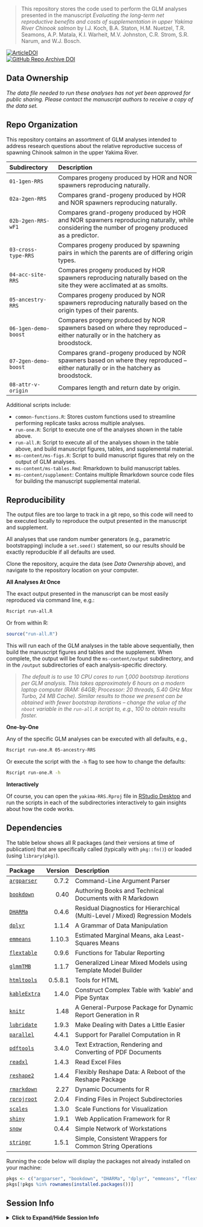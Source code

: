 
> This repository stores the code used to perform the GLM analyses
> presented in the manuscript *Evaluating the long-term net reproductive
> benefits and costs of supplementation in upper Yakima River Chinook
> salmon* by I.J. Koch, B.A. Staton, H.M. Nuetzel, T.R. Seamons, A.P.
> Matala, K.I. Warheit, M.V. Johnston, C.R. Strom, S.R. Narum, and W.J.
> Bosch.

[![ArticleDOI](https://img.shields.io/badge/Article-PLACEHOLDER%20IF%20ACCEPTED-blue?logo=doi&logoColor=f5f5f5)]()  
[![GitHub Repo Archive
DOI](https://img.shields.io/badge/GitHub%20Repo%20Archive-PLACEHOLDER%20WHEN%20MINTED-blue?logo=github)]()

## Data Ownership

*The data file needed to run these analyses has not yet been approved
for public sharing. Please contact the manuscript authors to receive a
copy of the data set.*

## Repo Organization

This repository contains an assortment of GLM analyses intended to
address research questions about the relative reproductive success of
spawning Chinook salmon in the upper Yakima River.

| Subdirectory         | Description                                                                                                                                     |
|:---------------------|:------------------------------------------------------------------------------------------------------------------------------------------------|
| `01-1gen-RRS`        | Compares progeny produced by HOR and NOR spawners reproducing naturally.                                                                        |
| `02a-2gen-RRS`       | Compares grand-progeny produced by HOR and NOR spawners reproducing naturally.                                                                  |
| `02b-2gen-RRS-wF1`   | Compares grand-progeny produced by HOR and NOR spawners reproducing naturally, while considering the number of progeny produced as a predictor. |
| `03-cross-type-RRS`  | Compares progeny produced by spawning pairs in which the parents are of differing origin types.                                                 |
| `04-acc-site-RRS`    | Compares progeny produced by HOR spawners reproducing naturally based on the site they were acclimated at as smolts.                            |
| `05-ancestry-RRS`    | Compares progeny produced by NOR spawners reproducing naturally based on the origin types of their parents.                                     |
| `06-1gen-demo-boost` | Compares progeny produced by NOR spawners based on where they reproduced – either naturally or in the hatchery as broodstock.                   |
| `07-2gen-demo-boost` | Compares grand-progeny produced by NOR spawners based on where they reproduced – either naturally or in the hatchery as broodstock.             |
| `08-attr-v-origin`   | Compares length and return date by origin.                                                                                                      |

Additional scripts include:

- `common-functions.R`: Stores custom functions used to streamline
  performing replicate tasks across multiple analyses.
- `run-one.R`: Script to execute one of the analyses shown in the table
  above.
- `run-all.R`: Script to execute all of the analyses shown in the table
  above, and build manuscript figures, tables, and supplemental
  material.
- `ms-content/ms-figs.R`: Script to build manuscript figures that rely
  on the output of GLM analyses.
- `ms-content/ms-tables.Rmd`: Rmarkdown to build manuscript tables.
- `ms-content/supplement`: Contains multiple Rmarkdown source code files
  for building the manuscript supplemental material.

## Reproducibility

The output files are too large to track in a git repo, so this code will
need to be executed locally to reproduce the output presented in the
manuscript and supplement.

All analyses that use random number generators (e.g., parametric
bootstrapping) include a `set.seed()` statement, so our results should
be exactly reproducible if all defaults are used.

Clone the repository, acquire the data (see *Data Ownership* above), and
navigate to the repository location on your computer.

**All Analyses At Once**

The exact output presented in the manuscript can be most easily
reproduced via command line, e.g.:

``` bash
Rscript run-all.R
```

Or from within R:

``` r
source("run-all.R")
```

This will run each of the GLM analyses in the table above sequentially,
then build the manuscript figures and tables and the supplement. When
complete, the output will be found the `ms-content/output` subdirectory,
and in the `/output` subdirectories of each analysis-specific directory.

> *The default is to use 10 CPU cores to run 1,000 bootstrap iterations
> per GLM analysis. This takes approximately 6 hours on a modern laptop
> computer (RAM: 64GB; Processor: 20 threads, 5.40 GHz Max Turbo, 24 MB
> Cache). Similar results to those we present can be obtained with fewer
> bootstrap iterations – change the value of the `nboot` variable in the
> `run-all.R` script to, e.g., 100 to obtain results faster.*

**One-by-One**

Any of the specific GLM analyses can be executed with all defaults,
e.g.,

``` bash
Rscript run-one.R 05-ancestry-RRS
```

Or execute the script with the `-h` flag to see how to change the
defaults:

``` bash
Rscript run-one.R -h
```

**Interactively**

Of course, you can open the `yakima-RRS.Rproj` file in [RStudio
Desktop](https://posit.co/download/rstudio-desktop/) and run the scripts
in each of the subdirectories interactively to gain insights about how
the code works.

## Dependencies

The table below shows all R packages (and their versions at time of
publication) that are specifically called (typically with `pkg::fn()`)
or loaded (using `library(pkg)`).

| Package                                                       | Version | Description                                                                   |
|:--------------------------------------------------------------|--------:|:------------------------------------------------------------------------------|
| [`argparser`](https://CRAN.R-project.org/package=argparser)   |   0.7.2 | Command-Line Argument Parser                                                  |
| [`bookdown`](https://CRAN.R-project.org/package=bookdown)     |    0.40 | Authoring Books and Technical Documents with R Markdown                       |
| [`DHARMa`](https://CRAN.R-project.org/package=DHARMa)         |   0.4.6 | Residual Diagnostics for Hierarchical (Multi-Level / Mixed) Regression Models |
| [`dplyr`](https://CRAN.R-project.org/package=dplyr)           |   1.1.4 | A Grammar of Data Manipulation                                                |
| [`emmeans`](https://CRAN.R-project.org/package=emmeans)       |  1.10.3 | Estimated Marginal Means, aka Least-Squares Means                             |
| [`flextable`](https://CRAN.R-project.org/package=flextable)   |   0.9.6 | Functions for Tabular Reporting                                               |
| [`glmmTMB`](https://CRAN.R-project.org/package=glmmTMB)       |   1.1.7 | Generalized Linear Mixed Models using Template Model Builder                  |
| [`htmltools`](https://CRAN.R-project.org/package=htmltools)   | 0.5.8.1 | Tools for HTML                                                                |
| [`kableExtra`](https://CRAN.R-project.org/package=kableExtra) |   1.4.0 | Construct Complex Table with ‘kable’ and Pipe Syntax                          |
| [`knitr`](https://CRAN.R-project.org/package=knitr)           |    1.48 | A General-Purpose Package for Dynamic Report Generation in R                  |
| [`lubridate`](https://CRAN.R-project.org/package=lubridate)   |   1.9.3 | Make Dealing with Dates a Little Easier                                       |
| [`parallel`](https://CRAN.R-project.org/package=parallel)     |   4.4.1 | Support for Parallel Computation in R                                         |
| [`pdftools`](https://CRAN.R-project.org/package=pdftools)     |   3.4.0 | Text Extraction, Rendering and Converting of PDF Documents                    |
| [`readxl`](https://CRAN.R-project.org/package=readxl)         |   1.4.3 | Read Excel Files                                                              |
| [`reshape2`](https://CRAN.R-project.org/package=reshape2)     |   1.4.4 | Flexibly Reshape Data: A Reboot of the Reshape Package                        |
| [`rmarkdown`](https://CRAN.R-project.org/package=rmarkdown)   |    2.27 | Dynamic Documents for R                                                       |
| [`rprojroot`](https://CRAN.R-project.org/package=rprojroot)   |   2.0.4 | Finding Files in Project Subdirectories                                       |
| [`scales`](https://CRAN.R-project.org/package=scales)         |   1.3.0 | Scale Functions for Visualization                                             |
| [`shiny`](https://CRAN.R-project.org/package=shiny)           |   1.9.1 | Web Application Framework for R                                               |
| [`snow`](https://CRAN.R-project.org/package=snow)             |   0.4.4 | Simple Network of Workstations                                                |
| [`stringr`](https://CRAN.R-project.org/package=stringr)       |   1.5.1 | Simple, Consistent Wrappers for Common String Operations                      |

Running the code below will display the packages not already installed
on your machine:

``` r
pkgs <- c("argparser", "bookdown", "DHARMa", "dplyr", "emmeans", "flextable", "glmmTMB", "htmltools", "kableExtra", "knitr", "lubridate", "parallel", "pdftools", "readxl", "reshape2", "rmarkdown", "rprojroot", "scales", "shiny", "snow", "stringr")
pkgs[!pkgs %in% rownames(installed.packages())]
```

## Session Info

<details>
<summary>
<b>Click to Expand/Hide Session Info</b>
</summary>

    ## ─ Session info ───────────────────────────────────────────────────────────────
    ##  setting  value
    ##  version  R version 4.4.1 (2024-06-14 ucrt)
    ##  os       Windows 11 x64 (build 22631)
    ##  system   x86_64, mingw32
    ##  ui       RTerm
    ##  language (EN)
    ##  collate  English_United States.utf8
    ##  ctype    English_United States.utf8
    ##  tz       America/Los_Angeles
    ##  date     2024-09-04
    ##  pandoc   3.1.11 @ C:/Program Files/RStudio/resources/app/bin/quarto/bin/tools/ (via rmarkdown)
    ## 
    ## ─ Packages ───────────────────────────────────────────────────────────────────
    ##  ! package           * version    date (UTC) lib source
    ##    argparser         * 0.7.2      2024-04-04 [1] CRAN (R 4.4.1)
    ##    askpass             1.2.0      2023-09-03 [1] CRAN (R 4.4.1)
    ##    bookdown          * 0.40       2024-07-02 [1] CRAN (R 4.4.1)
    ##    boot                1.3-30     2024-02-26 [2] CRAN (R 4.4.1)
    ##    cellranger          1.1.0      2016-07-27 [1] CRAN (R 4.4.1)
    ##    cli                 3.6.3      2024-06-21 [1] CRAN (R 4.4.1)
    ##    coda                0.19-4.1   2024-01-31 [1] CRAN (R 4.4.1)
    ##    colorspace          2.1-1      2024-07-26 [1] CRAN (R 4.4.1)
    ##    crayon              1.5.3      2024-06-20 [1] CRAN (R 4.4.1)
    ##    crul                1.5.0      2024-07-19 [1] CRAN (R 4.4.1)
    ##    curl                5.2.1      2024-03-01 [1] CRAN (R 4.4.1)
    ##    data.table          1.15.4     2024-03-30 [1] CRAN (R 4.4.1)
    ##    DHARMa            * 0.4.6      2022-09-08 [1] CRAN (R 4.4.1)
    ##    digest              0.6.36     2024-06-23 [1] CRAN (R 4.4.1)
    ##    dplyr             * 1.1.4      2023-11-17 [1] CRAN (R 4.4.1)
    ##    emmeans           * 1.10.3     2024-07-01 [1] CRAN (R 4.4.1)
    ##    estimability        1.5.1      2024-05-12 [1] CRAN (R 4.4.1)
    ##    evaluate            0.24.0     2024-06-10 [1] CRAN (R 4.4.1)
    ##    fansi               1.0.6      2023-12-08 [1] CRAN (R 4.4.1)
    ##    fastmap             1.2.0      2024-05-15 [1] CRAN (R 4.4.1)
    ##    flextable         * 0.9.6      2024-05-05 [1] CRAN (R 4.4.1)
    ##    fontBitstreamVera   0.1.1      2017-02-01 [1] CRAN (R 4.4.0)
    ##    fontLiberation      0.1.0      2016-10-15 [1] CRAN (R 4.4.0)
    ##    fontquiver          0.2.1      2017-02-01 [1] CRAN (R 4.4.1)
    ##    gdtools             0.3.7      2024-03-05 [1] CRAN (R 4.4.1)
    ##    generics            0.1.3      2022-07-05 [1] CRAN (R 4.4.1)
    ##    gfonts              0.2.0      2023-01-08 [1] CRAN (R 4.4.1)
    ##    glmmTMB           * 1.1.7      2023-04-05 [1] CRAN (R 4.4.1)
    ##    glue                1.7.0      2024-01-09 [1] CRAN (R 4.4.1)
    ##    htmltools         * 0.5.8.1    2024-04-04 [1] CRAN (R 4.4.1)
    ##    httpcode            0.3.0      2020-04-10 [1] CRAN (R 4.4.1)
    ##    httpuv              1.6.15     2024-03-26 [1] CRAN (R 4.4.1)
    ##    jsonlite            1.8.8      2023-12-04 [1] CRAN (R 4.4.1)
    ##    kableExtra        * 1.4.0      2024-01-24 [1] CRAN (R 4.4.1)
    ##    knitr             * 1.48       2024-07-07 [1] CRAN (R 4.4.1)
    ##    later               1.3.2      2023-12-06 [1] CRAN (R 4.4.1)
    ##    lattice             0.22-6     2024-03-20 [2] CRAN (R 4.4.1)
    ##    lifecycle           1.0.4      2023-11-07 [1] CRAN (R 4.4.1)
    ##    lme4                1.1-35.5   2024-07-03 [1] CRAN (R 4.4.1)
    ##    lubridate         * 1.9.3      2023-09-27 [1] CRAN (R 4.4.1)
    ##    magrittr            2.0.3      2022-03-30 [1] CRAN (R 4.4.1)
    ##    MASS                7.3-60.2   2024-04-26 [2] CRAN (R 4.4.1)
    ##    Matrix              1.7-0      2024-04-26 [2] CRAN (R 4.4.1)
    ##    mime                0.12       2021-09-28 [1] CRAN (R 4.4.0)
    ##    minqa               1.2.7      2024-05-20 [1] CRAN (R 4.4.1)
    ##    munsell             0.5.1      2024-04-01 [1] CRAN (R 4.4.1)
    ##    mvtnorm             1.2-6      2024-08-17 [1] CRAN (R 4.4.1)
    ##    nlme                3.1-164    2023-11-27 [2] CRAN (R 4.4.1)
    ##    nloptr              2.1.1      2024-06-25 [1] CRAN (R 4.4.1)
    ##    numDeriv            2016.8-1.1 2019-06-06 [1] CRAN (R 4.4.0)
    ##    officer             0.6.6      2024-05-05 [1] CRAN (R 4.4.1)
    ##    openssl             2.2.0      2024-05-16 [1] CRAN (R 4.4.1)
    ##    pdftools          * 3.4.0      2023-09-25 [1] CRAN (R 4.4.1)
    ##    pillar              1.9.0      2023-03-22 [1] CRAN (R 4.4.1)
    ##    pkgconfig           2.0.3      2019-09-22 [1] CRAN (R 4.4.1)
    ##    plyr                1.8.9      2023-10-02 [1] CRAN (R 4.4.1)
    ##    promises            1.3.0      2024-04-05 [1] CRAN (R 4.4.1)
    ##    qpdf                1.3.3      2024-03-25 [1] CRAN (R 4.4.1)
    ##    R6                  2.5.1      2021-08-19 [1] CRAN (R 4.4.1)
    ##    ragg                1.3.2      2024-05-15 [1] CRAN (R 4.4.1)
    ##    Rcpp                1.0.13     2024-07-17 [1] CRAN (R 4.4.1)
    ##    readxl            * 1.4.3      2023-07-06 [1] CRAN (R 4.4.1)
    ##    renv                1.0.7      2024-04-11 [1] CRAN (R 4.4.1)
    ##    reshape2          * 1.4.4      2020-04-09 [1] CRAN (R 4.4.1)
    ##    rlang               1.1.4      2024-06-04 [1] CRAN (R 4.4.1)
    ##    rmarkdown         * 2.27       2024-05-17 [1] CRAN (R 4.4.1)
    ##    rprojroot         * 2.0.4      2023-11-05 [1] CRAN (R 4.4.1)
    ##    rstudioapi          0.16.0     2024-03-24 [1] CRAN (R 4.4.1)
    ##    scales            * 1.3.0      2023-11-28 [1] CRAN (R 4.4.1)
    ##    sessioninfo         1.2.2      2021-12-06 [1] CRAN (R 4.4.1)
    ##    shiny             * 1.9.1      2024-08-01 [1] CRAN (R 4.4.1)
    ##    snow              * 0.4-4      2021-10-27 [1] CRAN (R 4.4.0)
    ##    stringi             1.8.4      2024-05-06 [1] CRAN (R 4.4.0)
    ##    stringr           * 1.5.1      2023-11-14 [1] CRAN (R 4.4.1)
    ##    svglite             2.1.3      2023-12-08 [1] CRAN (R 4.4.1)
    ##    systemfonts         1.1.0      2024-05-15 [1] CRAN (R 4.4.1)
    ##    textshaping         0.4.0      2024-05-24 [1] CRAN (R 4.4.1)
    ##    tibble              3.2.1      2023-03-20 [1] CRAN (R 4.4.1)
    ##    tidyselect          1.2.1      2024-03-11 [1] CRAN (R 4.4.1)
    ##    timechange          0.3.0      2024-01-18 [1] CRAN (R 4.4.1)
    ##  D TMB                 1.9.14     2024-07-03 [1] CRAN (R 4.4.1)
    ##    utf8                1.2.4      2023-10-22 [1] CRAN (R 4.4.1)
    ##    uuid                1.2-1      2024-07-29 [1] CRAN (R 4.4.1)
    ##    vctrs               0.6.5      2023-12-01 [1] CRAN (R 4.4.1)
    ##    viridisLite         0.4.2      2023-05-02 [1] CRAN (R 4.4.1)
    ##    xfun                0.46       2024-07-18 [1] CRAN (R 4.4.1)
    ##    xml2                1.3.6      2023-12-04 [1] CRAN (R 4.4.1)
    ##    xtable              1.8-4      2019-04-21 [1] CRAN (R 4.4.1)
    ##    yaml                2.3.10     2024-07-26 [1] CRAN (R 4.4.1)
    ##    zip                 2.3.1      2024-01-27 [1] CRAN (R 4.4.1)
    ## 
    ##  [1] C:/Users/bstaton/AppData/Local/R/win-library/4.4
    ##  [2] C:/Program Files/R/R-4.4.1/library
    ## 
    ##  D ── DLL MD5 mismatch, broken installation.
    ## 
    ## ──────────────────────────────────────────────────────────────────────────────

</details>
